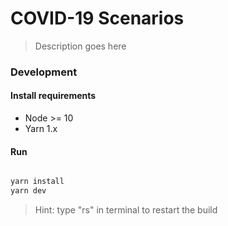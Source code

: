 # COVID-19 Scenarios

> Description goes here


### Development

#### Install requirements

 - Node >= 10
 - Yarn 1.x 


#### Run

```bash

yarn install
yarn dev

```

> Hint: type "rs<Enter>" in terminal to restart the build
